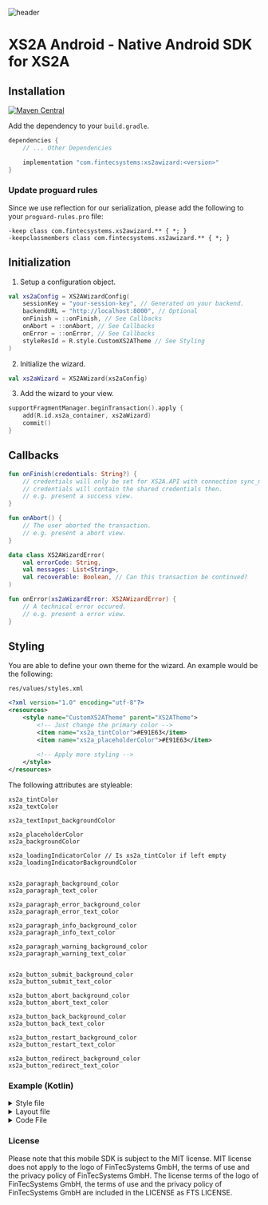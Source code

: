 ![header](https://fintecsystems.com/android-sdk-header.jpg)
# XS2A Android - Native Android SDK for XS2A

## Installation
[![Maven Central](https://img.shields.io/maven-central/v/com.fintecsystems/xs2awizard.svg?label=Maven%20Central)](https://search.maven.org/search?q=g:%22com.fintecsystems%22%20AND%20a:%22xs2awizard%22)

Add the dependency to your `build.gradle`.

```gradle
dependencies {
    // ... Other Dependencies

    implementation "com.fintecsystems:xs2awizard:<version>"
}
```

### Update proguard rules

Since we use reflection for our serialization, please add the following to your 
`proguard-rules.pro` file:

```
-keep class com.fintecsystems.xs2awizard.** { *; }
-keepclassmembers class com.fintecsystems.xs2awizard.** { *; }
```

## Initialization

1. Setup a configuration object.

```kotlin
val xs2aConfig = XS2AWizardConfig(
    sessionKey = "your-session-key", // Generated on your backend.
    backendURL = "http://localhost:8000", // Optional
    onFinish = ::onFinish, // See Callbacks
    onAbort = ::onAbort, // See Callbacks
    onError = ::onError, // See Callbacks
    styleResId = R.style.CustomXS2ATheme // See Styling
)
```

2. Initialize the wizard.

```kotlin
val xs2aWizard = XS2AWizard(xs2aConfig)
```

3. Add the wizard to your view.

```kotlin
supportFragmentManager.beginTransaction().apply {
    add(R.id.xs2a_container, xs2aWizard)
    commit()
}
```

## Callbacks

```kotlin
fun onFinish(credentials: String?) {
    // credentials will only be set for XS2A.API with connection sync_mode set to "shared"
    // credentials will contain the shared credentials then.
    // e.g. present a success view.
}
```

```kotlin
fun onAbort() {
    // The user aborted the transaction.
    // e.g. present a abort view.
}
```

```kotlin
data class XS2AWizardError(
    val errorCode: String,
    val messages: List<String>,
    val recoverable: Boolean, // Can this transaction be continued?
)

fun onError(xs2aWizardError: XS2AWizardError) {
    // A technical error occured.
    // e.g. present a error view.
}
```

## Styling

You are able to define your own theme for the wizard.
An example would be the following:

`res/values/styles.xml`
```xml
<?xml version="1.0" encoding="utf-8"?>
<resources>
    <style name="CustomXS2ATheme" parent="XS2ATheme">
        <!-- Just change the primary color -->
        <item name="xs2a_tintColor">#E91E63</item>
        <item name="xs2a_placeholderColor">#E91E63</item>
        
        <!-- Apply more styling -->
    </style>
</resources>
```

The following attributes are styleable:
```
xs2a_tintColor
xs2a_textColor

xs2a_textInput_backgroundColor

xs2a_placeholderColor
xs2a_backgroundColor

xs2a_loadingIndicatorColor // Is xs2a_tintColor if left empty
xs2a_loadingIndicatorBackgroundColor


xs2a_paragraph_background_color
xs2a_paragraph_text_color

xs2a_paragraph_error_background_color
xs2a_paragraph_error_text_color

xs2a_paragraph_info_background_color
xs2a_paragraph_info_text_color

xs2a_paragraph_warning_background_color
xs2a_paragraph_warning_text_color


xs2a_button_submit_background_color
xs2a_button_submit_text_color

xs2a_button_abort_background_color
xs2a_button_abort_text_color

xs2a_button_back_background_color
xs2a_button_back_text_color

xs2a_button_restart_background_color
xs2a_button_restart_text_color

xs2a_button_redirect_background_color
xs2a_button_redirect_text_color
```

### Example (Kotlin)
<details>
    <summary>Style file</summary>

`res/values/styles.xml`
```xml
<?xml version="1.0" encoding="utf-8"?>
<resources>
    <style name="CustomXS2ATheme" parent="XS2ATheme">
        <item name="xs2a_tintColor">#E91E63</item>
        <item name="xs2a_placeholderColor">#E91E63</item>

        <item name="xs2a_button_submit_background_color">#E91E63</item>
        <item name="xs2a_button_submit_text_color">#000</item>
        <item name="xs2a_button_abort_background_color">#E91E63</item>
        <item name="xs2a_button_abort_text_color">#000</item>
        <item name="xs2a_button_back_background_color">#673AB7</item>
        <item name="xs2a_button_back_text_color">#fff</item>
        <item name="xs2a_button_restart_background_color">#ffff00</item>
        <item name="xs2a_button_restart_text_color">#000</item>
        <item name="xs2a_button_redirect_background_color">#000</item>
        <item name="xs2a_button_redirect_text_color">#fff</item>
    </style>
</resources>
```
</details>

<details>
    <summary>Layout file</summary>

`res/layout/activity_main.xml`
```xml
<?xml version="1.0" encoding="utf-8"?>
<FrameLayout xmlns:android="http://schemas.android.com/apk/res/android"
    xmlns:tools="http://schemas.android.com/tools"
    android:layout_width="match_parent"
    android:layout_height="match_parent"
    tools:context="com.fintecsystems.xs2awizard_example.MainActivity">
    <FrameLayout
        android:id="@+id/xs2a_wizard_container"
        android:layout_width="match_parent"
        android:layout_height="match_parent">
    </FrameLayout>
</FrameLayout>
```
</details>

<details>
    <summary>Code File</summary>

`java/com/fintecsystems/xs2awizard_example/MainActivity.kt`
```kotlin
package com.fintecsystems.xs2awizard_example

import android.os.Bundle
import android.util.Log
import androidx.appcompat.app.AppCompatActivity
import com.fintecsystems.xs2awizard.XS2AWizard
import com.fintecsystems.xs2awizard.XS2AWizard.XS2AWizardConfig


private const val TAG = "MainActivity"

class MainActivity : AppCompatActivity() {
    override fun onCreate(savedInstanceState: Bundle?) {
        super.onCreate(savedInstanceState)
        setContentView(R.layout.activity_main)

        val xS2AWizardConfig = XS2AWizardConfig(
            sessionKey = "your-session-key",
            styleResId = R.style.CustomXS2ATheme,
            onFinish = ::onFinish,
            onAbort = ::onAbort,
        )

        val xs2aWizard = XS2AWizard(xS2AWizardConfig)

        supportFragmentManager.beginTransaction().let {
            it.add(R.id.xs2a_wizard_container, xs2aWizard)
            it.commit()
        }
    }

    private fun onFinish(credentials: String?) {
        Log.d(TAG, "onFinish: $credentials")
    }

    private fun onAbort() {
        Log.d(TAG, "onAbort")
    }
}
```
</details>

### License

Please note that this mobile SDK is subject to the MIT license. MIT license does not apply to the logo of FinTecSystems GmbH, the terms of use and the privacy policy of FinTecSystems GmbH. The license terms of the logo of FinTecSystems GmbH, the terms of use and the privacy policy of FinTecSystems GmbH are included in the LICENSE as FTS LICENSE.